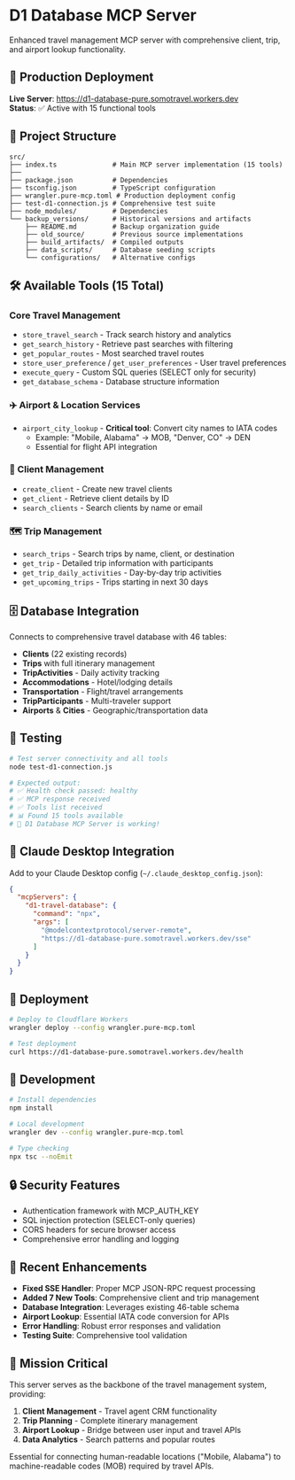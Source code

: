 # D1 Database MCP Server

Enhanced travel management MCP server with comprehensive client, trip, and airport lookup functionality.

## 🚀 Production Deployment

**Live Server**: https://d1-database-pure.somotravel.workers.dev  
**Status**: ✅ Active with 15 functional tools

## 📁 Project Structure

```
src/
├── index.ts              # Main MCP server implementation (15 tools)
├── 
├── package.json          # Dependencies
├── tsconfig.json         # TypeScript configuration
├── wrangler.pure-mcp.toml # Production deployment config
├── test-d1-connection.js # Comprehensive test suite
├── node_modules/         # Dependencies
└── backup_versions/      # Historical versions and artifacts
    ├── README.md         # Backup organization guide
    ├── old_source/       # Previous source implementations
    ├── build_artifacts/  # Compiled outputs
    ├── data_scripts/     # Database seeding scripts
    └── configurations/   # Alternative configs
```

## 🛠️ Available Tools (15 Total)

### Core Travel Management
- `store_travel_search` - Track search history and analytics
- `get_search_history` - Retrieve past searches with filtering
- `get_popular_routes` - Most searched travel routes
- `store_user_preference` / `get_user_preferences` - User travel preferences
- `execute_query` - Custom SQL queries (SELECT only for security)
- `get_database_schema` - Database structure information

### ✈️ Airport & Location Services  
- `airport_city_lookup` - **Critical tool**: Convert city names to IATA codes
  - Example: "Mobile, Alabama" → MOB, "Denver, CO" → DEN
  - Essential for flight API integration

### 👥 Client Management
- `create_client` - Create new travel clients
- `get_client` - Retrieve client details by ID
- `search_clients` - Search clients by name or email

### 🗺️ Trip Management
- `search_trips` - Search trips by name, client, or destination  
- `get_trip` - Detailed trip information with participants
- `get_trip_daily_activities` - Day-by-day trip activities
- `get_upcoming_trips` - Trips starting in next 30 days

## 🗄️ Database Integration

Connects to comprehensive travel database with 46 tables:
- **Clients** (22 existing records)
- **Trips** with full itinerary management
- **TripActivities** - Daily activity tracking  
- **Accommodations** - Hotel/lodging details
- **Transportation** - Flight/travel arrangements
- **TripParticipants** - Multi-traveler support
- **Airports** & **Cities** - Geographic/transportation data

## 🧪 Testing

```bash
# Test server connectivity and all tools
node test-d1-connection.js

# Expected output:
# ✅ Health check passed: healthy
# ✅ MCP response received  
# ✅ Tools list received
# 📊 Found 15 tools available
# 🎉 D1 Database MCP Server is working!
```

## 📡 Claude Desktop Integration

Add to your Claude Desktop config (`~/.claude_desktop_config.json`):

```json
{
  "mcpServers": {
    "d1-travel-database": {
      "command": "npx",
      "args": [
        "@modelcontextprotocol/server-remote",
        "https://d1-database-pure.somotravel.workers.dev/sse"
      ]
    }
  }
}
```

## 🚀 Deployment

```bash
# Deploy to Cloudflare Workers
wrangler deploy --config wrangler.pure-mcp.toml

# Test deployment
curl https://d1-database-pure.somotravel.workers.dev/health
```

## 🔧 Development

```bash
# Install dependencies
npm install

# Local development
wrangler dev --config wrangler.pure-mcp.toml

# Type checking
npx tsc --noEmit
```

## 🔒 Security Features

- Authentication framework with MCP_AUTH_KEY
- SQL injection protection (SELECT-only queries)
- CORS headers for secure browser access
- Comprehensive error handling and logging

## 📝 Recent Enhancements

- **Fixed SSE Handler**: Proper MCP JSON-RPC request processing
- **Added 7 New Tools**: Comprehensive client and trip management
- **Database Integration**: Leverages existing 46-table schema
- **Airport Lookup**: Essential IATA code conversion for APIs
- **Error Handling**: Robust error responses and validation
- **Testing Suite**: Comprehensive tool validation

## 🎯 Mission Critical

This server serves as the backbone of the travel management system, providing:
1. **Client Management** - Travel agent CRM functionality
2. **Trip Planning** - Complete itinerary management  
3. **Airport Lookup** - Bridge between user input and travel APIs
4. **Data Analytics** - Search patterns and popular routes

Essential for connecting human-readable locations ("Mobile, Alabama") to machine-readable codes (MOB) required by travel APIs.